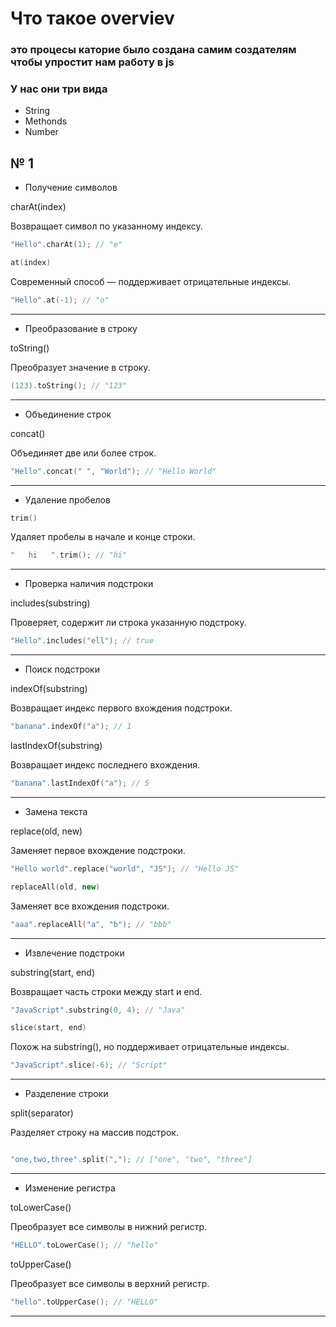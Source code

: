 # Что такое overviev 

### это процесы каторие было создана самим создателям чтобы упростит нам работу в js
### У нас они три вида 
- String 
- Methonds
- Number
## № 1
- Получение символов

charAt(index)

Возвращает символ по указанному индексу.
```cpp
"Hello".charAt(1); // "e"

at(index)
```
Современный способ — поддерживает отрицательные индексы.
```cpp
"Hello".at(-1); // "o"
```

---

- Преобразование в строку

toString()

Преобразует значение в строку.
```cpp
(123).toString(); // "123"
```

---

- Объединение строк

concat()

Объединяет две или более строк.
```cpp
"Hello".concat(" ", "World"); // "Hello World"
```

---

- Удаление пробелов
```cpp
trim()
```
Удаляет пробелы в начале и конце строки.
```cpp
"   hi   ".trim(); // "hi"
```

---

- Проверка наличия подстроки

includes(substring)

Проверяет, содержит ли строка указанную подстроку.
```cpp
"Hello".includes("ell"); // true
```

---

- Поиск подстроки

indexOf(substring)

Возвращает индекс первого вхождения подстроки.
```cpp
"banana".indexOf("a"); // 1
```
lastIndexOf(substring)

Возвращает индекс последнего вхождения.
```cpp
"banana".lastIndexOf("a"); // 5
```

---

- Замена текста

replace(old, new)

Заменяет первое вхождение подстроки.
```cpp
"Hello world".replace("world", "JS"); // "Hello JS"

replaceAll(old, new)
```
Заменяет все вхождения подстроки.
```cpp
"aaa".replaceAll("a", "b"); // "bbb"
```

---
- Извлечение подстроки

substring(start, end)

Возвращает часть строки между start и end.
```cpp
"JavaScript".substring(0, 4); // "Java"

slice(start, end)
```
Похож на substring(), но поддерживает отрицательные индексы.
```cpp
"JavaScript".slice(-6); // "Script"
```

---

- Разделение строки

split(separator)

Разделяет строку на массив подстрок.
```cpp

"one,two,three".split(","); // ["one", "two", "three"]
```

---

- Изменение регистра

toLowerCase()

Преобразует все символы в нижний регистр.
```cpp
"HELLO".toLowerCase(); // "hello"
```
toUpperCase()

Преобразует все символы в верхний регистр.
```cpp
"hello".toUpperCase(); // "HELLO"
```

---